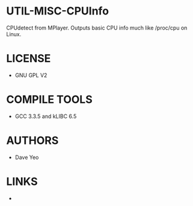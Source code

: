 UTIL-MISC-CPUInfo
=================

CPUdetect from MPlayer. Outputs basic CPU info much like /proc/cpu on Linux.

LICENSE
===============
* GNU GPL V2

COMPILE TOOLS
===============
* GCC 3.3.5 and kLIBC 6.5

AUTHORS
===============
* Dave Yeo

LINKS
===============
* 
